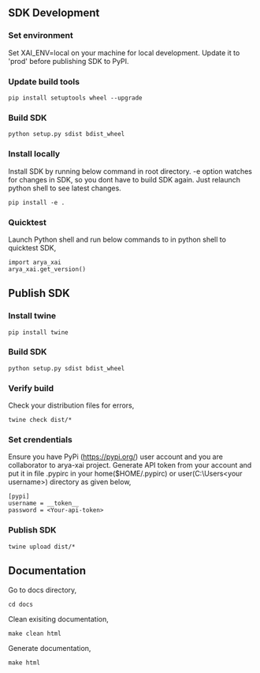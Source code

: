 ## SDK Development

### Set environment
Set XAI_ENV=local on your machine for local development. Update it to 'prod' before publishing SDK to PyPI.

### Update build tools
```
pip install setuptools wheel --upgrade
```

### Build SDK
```
python setup.py sdist bdist_wheel
```

### Install locally
Install SDK by running below command in root directory. -e option watches for changes in SDK, so you dont have to build SDK again. Just relaunch python shell to see latest changes.
```
pip install -e .
```

### Quicktest
Launch Python shell and run below commands to in python shell to quicktest SDK,
```
import arya_xai
arya_xai.get_version()
```

## Publish SDK
### Install twine
```
pip install twine
```

### Build SDK
```
python setup.py sdist bdist_wheel
```

### Verify build
Check your distribution files for errors,
```
twine check dist/*
```

### Set crendentials
Ensure you have PyPi (https://pypi.org/) user account and you are collaborator to arya-xai project. Generate API token from your account and put it in file .pypirc in your home($HOME/.pypirc) or user(C:\Users\<your username>) directory as given below,
```
[pypi]
username = __token__
password = <Your-api-token>
```

### Publish SDK
```
twine upload dist/*
```

## Documentation
Go to docs directory,
```
cd docs
```
Clean exisiting documentation,
```
make clean html
```
Generate documentation,
```
make html
```